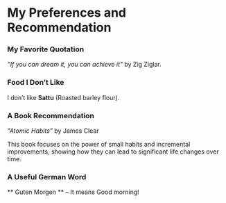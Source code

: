# My Preferences and Recommendation

### My Favorite Quotation
*“If you can dream it, you can achieve it"* by Zig Ziglar.

### Food I Don’t Like
I don’t like **Sattu** (Roasted barley flour).

### A Book Recommendation
*"Atomic Habits"* by James Clear

This book focuses on the power of small habits and incremental improvements, showing how they can lead to significant life changes over time.

### A Useful German Word
** Guten Morgen ** – It means Good morning!
